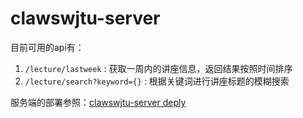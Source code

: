 
# clawswjtu-server
目前可用的api有：
1. `/lecture/lastweek` : 获取一周内的讲座信息，返回结果按照时间排序
2. `/lecture/search?keyword={}` : 根据关键词进行讲座标题的模糊搜索

服务端的部署参照：[clawswjtu-server deply](deploy.md) 
